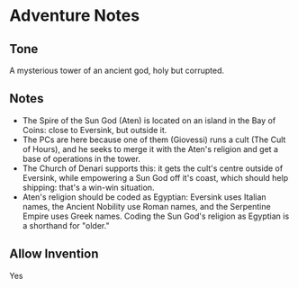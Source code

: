 # Adventure Notes

## Tone
A mysterious tower of an ancient god, holy but corrupted.

## Notes

- The Spire of the Sun God (Aten) is located on an island in the Bay of Coins: close to Eversink, but outside it.
- The PCs are here because one of them (Giovessi) runs a cult (The Cult of Hours), and he seeks to merge it with the Aten's religion and get a base of operations in the tower.
- The Church of Denari supports this: it gets the cult's centre outside of Eversink, while empowering a Sun God off it's coast, which should help shipping: that's a win-win situation.
- Aten's religion should be coded as Egyptian: Eversink uses Italian names, the Ancient Nobility use Roman names, and the Serpentine Empire uses Greek names. Coding the Sun God's religion as Egyptian is a shorthand for "older."


## Allow Invention
Yes

